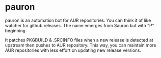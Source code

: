 # pauron
pauron is an automation bot for AUR repositories. You can think it of like watcher for github releases. The name emerges from Sauron but with "P" beginning. 

It patches PKGBUILD & .SRCINFO files when a new release is detected at upstream then pushes to AUR repository. This way, you can maintain more AUR repositories with less effort on updating new release versions.


